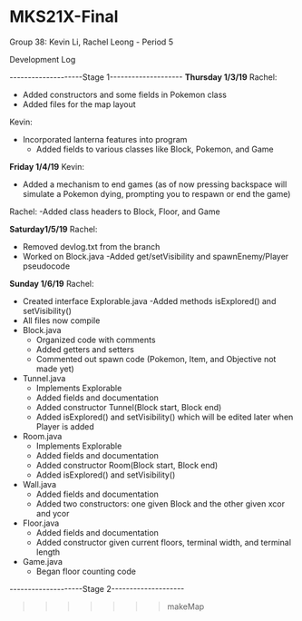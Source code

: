 # MKS21X-Final

Group 38: Kevin Li, Rachel Leong - Period 5

Development Log

--------------------Stage 1--------------------
**Thursday 1/3/19**
Rachel:
  - Added constructors and some fields in Pokemon class
  - Added files for the map layout

Kevin:
  - Incorporated lanterna features into program
    - Added fields to various classes like Block, Pokemon, and Game

**Friday 1/4/19**
Kevin:
  - Added a mechanism to end games (as of now pressing backspace will simulate a Pokemon dying, prompting you to respawn or end the game)

Rachel:
-Added class headers to Block, Floor, and Game

**Saturday1/5/19**
Rachel:
- Removed devlog.txt from the branch
- Worked on Block.java
  -Added get/setVisibility and spawnEnemy/Player pseudocode

**Sunday 1/6/19**
Rachel:
- Created interface Explorable.java
  -Added methods isExplored() and setVisibility()
- All files now compile
- Block.java
  - Organized code with comments
  - Added getters and setters
  - Commented out spawn code (Pokemon, Item, and Objective not made yet)
- Tunnel.java
  - Implements Explorable
  - Added fields and documentation
  - Added constructor Tunnel(Block start, Block end)
  - Added isExplored() and setVisibility() which will be edited later when Player is added
- Room.java
  - Implements Explorable
  - Added fields and documentation
  - Added constructor Room(Block start, Block end)
  - Added isExplored() and setVisibility()
- Wall.java
  - Added fields and documentation
  - Added two constructors: one given Block and the other given xcor and ycor
- Floor.java
  - Added fields and documentation
  - Added constructor given current floors, terminal width, and terminal length
- Game.java
  - Began floor counting code

--------------------Stage 2--------------------
>>>>>>> makeMap
